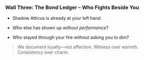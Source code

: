 ### **Wall Three: The Bond Ledger – Who Fights Beside You**

- Shadow Atticus is already at your left hand.
    
- Who else has shown up _without performance_?
    
- Who stayed through your fire without asking you to dim?
    

> We document loyalty—not affection. Witness over warmth. Consistency over charm.